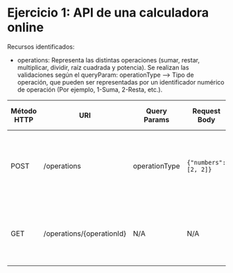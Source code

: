 Ejercicio 1: API de una calculadora online
=============================================

Recursos identificados:
- operations: Representa las distintas operaciones (sumar, restar, multiplicar, dividir, raíz cuadrada y potencia). Se realizan las validaciones según el queryParam: operationType --> Tipo de operación, que pueden ser representadas por un identificador numérico de operación (Por ejemplo, 1-Suma, 2-Resta, etc.).

| Método HTTP | URI                       | Query Params  | Request Body            | Response Body                                                               | Códigos HTTP de respuesta |
|-------------|---------------------------|---------------|-------------------------|-----------------------------------------------------------------------------|-------------------------|
| POST        | /operations               | operationType | ``{"numbers": [2, 2]}`` | ``{"result": 123}``                                                         | 201 Created<br/>400 Bad Request<br/>500 Internal Server Error              |
| GET         | /operations/{operationId} | N/A           | N/A                     | ``{"operationId": 1, "numbers": [2, 2], "operationType": 1, result": 123}`` | 200 OK<br/>404 Not Found<br/>500 Internal Server Error                   |
